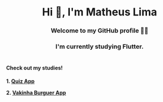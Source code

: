 <h1 align="center">Hi 👋, I'm Matheus Lima</h1>
<h3 align="center">Welcome to my GitHub profile 👨‍💻</h3>

<h3 align="center">I'm currently studying <strong>Flutter</strong>.</h3>

#

#### Check out my studies!

**1. [Quiz App](https://github.com/matheusmslima/flutter-quiz-app)**

**2. [Vakinha Burguer App](https://github.com/matheusmslima/vakinha_burguer_mobile)**
